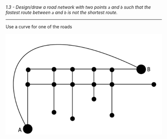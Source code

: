 *1.3 - Design/draw a road network with two points `a` and `b` such that the fastest route between `a` and `b` is not the shortest route.*  
***

Use a curve for one of the roads  

![Image of Solution](https://github.com/jonathantorres/bookshelf/blob/master/adm/ch1/img/1-3.png)
